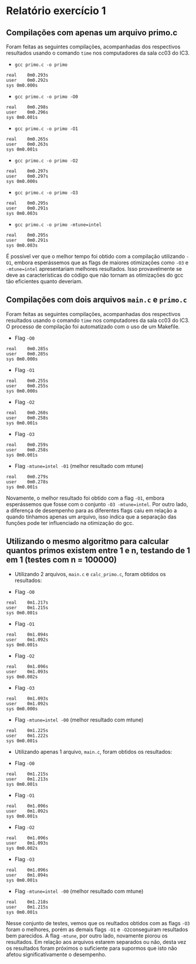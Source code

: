 # Relatório exercício 1

## Compilações com apenas um arquivo primo.c
Foram feitas as seguintes compilações, acompanhadas dos respectivos resultados usando o comando `time` nos computadores da sala cc03 do IC3.
* `gcc primo.c -o primo`
```
real	0m0.293s
user	0m0.292s
sys	0m0.000s
```
* `gcc primo.c -o primo -O0`
```
real	0m0.298s
user	0m0.296s
sys	0m0.001s
```
* `gcc primo.c -o primo -O1`
```
real	0m0.265s
user	0m0.263s
sys	0m0.001s
```
* `gcc primo.c -o primo -O2`
```
real	0m0.297s
user	0m0.297s
sys	0m0.000s
```
* `gcc primo.c -o primo -O3`
```
real	0m0.295s
user	0m0.291s
sys	0m0.003s
```
* `gcc primo.c -o primo -mtune=intel`
```
real	0m0.295s
user	0m0.291s
sys	0m0.003s
```

É possível ver que o melhor tempo foi obtido com a compilação utilizando `-O1`, embora esperássemos que as flags de maiores otimizações como `-O3` e `-mtune=intel` apresentariam melhores resultados. Isso provavelmente se deve as características do código que não tornam as otimizações do gcc tão eficientes quanto deveriam. 

## Compilações com dois arquivos `main.c` e `primo.c`
Foram feitas as seguintes compilações, acompanhadas dos respectivos resultados usando o comando `time` nos computadores da sala cc03 do IC3.
O processo de compilação foi automatizado com o uso de um Makefile.
* Flag `-O0`
```
real	0m0.285s
user	0m0.285s
sys	0m0.000s
```
* Flag `-O1`
```
real	0m0.255s
user	0m0.255s
sys	0m0.000s
```
* Flag `-O2`
```
real	0m0.260s
user	0m0.258s
sys	0m0.001s
```
* Flag `-O3`
```
real	0m0.259s
user	0m0.258s
sys	0m0.001s
```
* Flag `-mtune=intel -01` (melhor resultado com mtune)
```
real	0m0.279s
user	0m0.278s
sys	0m0.001s
```
Novamente, o melhor resultado foi obtido com a flag `-O1`, embora esperássemos que fosse com o conjunto `-O3 -mtune=intel`. Por outro lado, a diferença de desempenho para as diferentes flags caiu em relação a quando tínhamos apenas um arquivo, isso indica que a separação das funções pode ter influenciado na otimização do gcc.

## Utilizando o mesmo algoritmo para calcular quantos primos existem entre 1 e n, testando de 1 em 1 (testes com n = 100000)
- Utilizando 2 arquivos, `main.c` e `calc_primo.c`, foram obtidos os resultados:
* Flag `-O0`
```
real	0m1.217s
user	0m1.215s
sys	0m0.001s
```
* Flag `-O1`
```
real	0m1.094s
user	0m1.092s
sys	0m0.001s
```
* Flag `-O2`
```
real	0m1.096s
user	0m1.093s
sys	0m0.002s
```
* Flag `-O3`
```
real	0m1.093s
user	0m1.092s
sys	0m0.000s
```
* Flag `-mtune=intel -00` (melhor resultado com mtune)
```
real	0m1.225s
user	0m1.222s
sys	0m0.001s
```

- Utilizando apenas 1 arquivo, `main.c`, foram obtidos os resultados:
* Flag `-O0`
```
real	0m1.215s
user	0m1.213s
sys	0m0.001s
```
* Flag `-O1`
```
real	0m1.096s
user	0m1.092s
sys	0m0.001s
```
* Flag `-O2`
```
real	0m1.096s
user	0m1.093s
sys	0m0.002s
```
* Flag `-O3`
```
real	0m1.096s
user	0m1.094s
sys	0m0.001s
```
* Flag `-mtune=intel -00` (melhor resultado com mtune)
```
real	0m1.218s
user	0m1.215s
sys	0m0.001s
```
Nesse conjunto de testes, vemos que os reultados obtidos com as flags `-O3` foram o melhores, porém as demais flags `-O1` e `-O2`conseguiram resultados bem parecidos. A flag `-mtune`, por outro lado, novamente piorou os resultados. Em relação aos arquivos estarem separados ou não, desta vez os resultados foram próximos o suficiente para supormos que isto não afetou significativamente o desempenho. 
